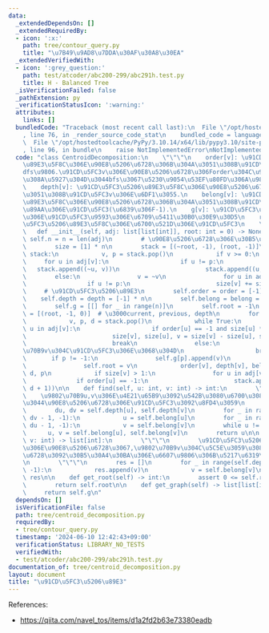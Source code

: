 ```yaml
---
data:
  _extendedDependsOn: []
  _extendedRequiredBy:
  - icon: ':x:'
    path: tree/contour_query.py
    title: "\u7B49\u9AD8\u7DDA\u30AF\u30A8\u30EA"
  _extendedVerifiedWith:
  - icon: ':grey_question:'
    path: test/atcoder/abc200-299/abc291h.test.py
    title: H - Balanced Tree
  _isVerificationFailed: false
  _pathExtension: py
  _verificationStatusIcon: ':warning:'
  attributes:
    links: []
  bundledCode: "Traceback (most recent call last):\n  File \"/opt/hostedtoolcache/PyPy/3.10.14/x64/lib/pypy3.10/site-packages/onlinejudge_verify/documentation/build.py\"\
    , line 76, in _render_source_code_stat\n    bundled_code = language.bundle(\n\
    \  File \"/opt/hostedtoolcache/PyPy/3.10.14/x64/lib/pypy3.10/site-packages/onlinejudge_verify/languages/python.py\"\
    , line 96, in bundle\n    raise NotImplementedError\nNotImplementedError\n"
  code: "class CentroidDecomposition:\n    \"\"\"\n    order[v]: \u91CD\u5FC3\u5206\
    \u89E3\u5F8C\u306E\u90E8\u5206\u6728\u306B\u304A\u3051\u308B\u91CD\u5FC3v\u306E\
    dfs\u9806.\u91CD\u5FC3v\u306E\u90E8\u5206\u6728\u306Forder\u304C\u91CD\u5FC3v\u3088\
    \u308A\u5927\u304D\u3044bfs\u3067\u5230\u9054\u53EF\u80FD\u306A\u9802\u70B9\n\
    \    depth[v]: \u91CD\u5FC3\u5206\u89E3\u5F8C\u306E\u90E8\u5206\u6728\u306B\u304A\
    \u3051\u308B\u91CD\u5FC3v\u306E\u6DF1\u3055.\n    belong[v]: \u91CD\u5FC3\u5206\
    \u89E3\u5F8C\u306E\u90E8\u5206\u6728\u306B\u304A\u3051\u308B\u91CD\u5FC3v\u306E\
    \u89AA\u306E\u91CD\u5FC3(\u6839\u306F-1).\n    g[v]: \u91CD\u5FC3\u5206\u89E3\u5F8C\
    \u306E\u91CD\u5FC3\u9593\u306E\u6709\u5411\u30B0\u30E9\u30D5\n    root: \u91CD\
    \u5FC3\u5206\u89E3\u5F8C\u306E\u6700\u521D\u306E\u91CD\u5FC3\n    \"\"\"\n\n \
    \   def __init__(self, adj: list[list[int]], root: int = 0) -> None:\n       \
    \ self.n = n = len(adj)\n        # \u90E8\u5206\u6728\u306E\u30B5\u30A4\u30BA\n\
    \        size = [1] * n\n        stack = [(~root, -1), (root, -1)]\n        while\
    \ stack:\n            v, p = stack.pop()\n            if v >= 0:\n           \
    \     for u in adj[v]:\n                    if u != p:\n                     \
    \   stack.append((~u, v))\n                        stack.append((u, v))\n    \
    \        else:\n                v = ~v\n                for u in adj[v]:\n   \
    \                 if u != p:\n                        size[v] += size[u]\n   \
    \     # \u91CD\u5FC3\u5206\u89E3\n        self.order = order = [-1] * n\n    \
    \    self.depth = depth = [-1] * n\n        self.belong = belong = [-1] * n\n\
    \        self.g = [[] for _ in range(n)]\n        self.root = -1\n        stack\
    \ = [(root, -1, 0)]  # \u3000current, previous, depth\n        for i in range(n):\n\
    \            v, p, d = stack.pop()\n            while True:\n                for\
    \ u in adj[v]:\n                    if order[u] == -1 and size[u] * 2 > size[v]:\n\
    \                        size[v], size[u], v = size[v] - size[u], size[v], u\n\
    \                        break\n                else:\n                    # \u9802\
    \u70B9v\u304C\u91CD\u5FC3\u306E\u3068\u304D\n                    break\n     \
    \       if p != -1:\n                self.g[p].append(v)\n            else:\n\
    \                self.root = v\n            order[v], depth[v], belong[v] = i,\
    \ d, p\n            if size[v] > 1:\n                for u in adj[v]:\n      \
    \              if order[u] == -1:\n                        stack.append((u, v,\
    \ d + 1))\n\n    def find(self, u: int, v: int) -> int:\n        \"\"\"\n    \
    \    \u9802\u70B9u,v\u306E\u4E21\u65B9\u3092\u542B\u3080\u6700\u3082\u5C0F\u3055\
    \u3044\u90E8\u5206\u6728\u306E\u91CD\u5FC3\u3092\u8FD4\u3059\n        \"\"\"\n\
    \        du, dv = self.depth[u], self.depth[v]\n        for _ in range(du - 1,\
    \ dv - 1, -1):\n            u = self.belong[u]\n        for _ in range(dv - 1,\
    \ du - 1, -1):\n            v = self.belong[v]\n        while u != v:\n      \
    \      u, v = self.belong[u], self.belong[v]\n        return u\n\n    def get(self,\
    \ v: int) -> list[int]:\n        \"\"\"\n        \u91CD\u5FC3\u5206\u89E3\u5F8C\
    \u306E\u90E8\u5206\u6728\u3067,\u9802\u70B9v\u304C\u5C5E\u3059\u308B\u90E8\u5206\
    \u6728\u3092\u30B5\u30A4\u30BA\u306E\u6607\u9806\u306B\u5217\u6319\u3059\u308B\
    \n        \"\"\"\n        res = []\n        for _ in range(self.depth[v], -1,\
    \ -1):\n            res.append(v)\n            v = self.belong[v]\n        return\
    \ res\n\n    def get_root(self) -> int:\n        assert 0 <= self.root < self.n\n\
    \        return self.root\n\n    def get_graph(self) -> list[list[int]]:\n   \
    \     return self.g\n"
  dependsOn: []
  isVerificationFile: false
  path: tree/centroid_decomposition.py
  requiredBy:
  - tree/contour_query.py
  timestamp: '2024-06-10 12:42:43+09:00'
  verificationStatus: LIBRARY_NO_TESTS
  verifiedWith:
  - test/atcoder/abc200-299/abc291h.test.py
documentation_of: tree/centroid_decomposition.py
layout: document
title: "\u91CD\u5FC3\u5206\u89E3"
---
```


References:
- https://qiita.com/navel_tos/items/d1a2fd2b63e73380eadb